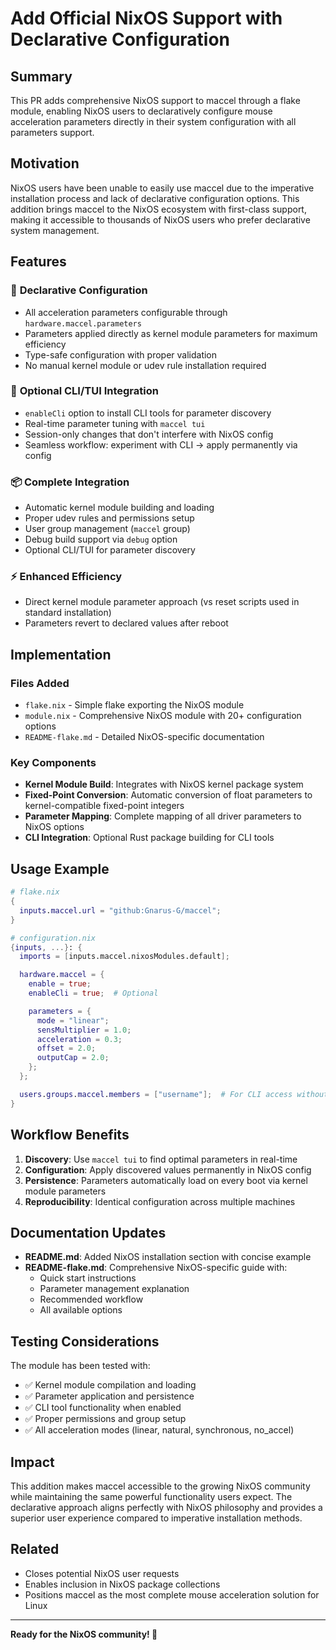 # Add Official NixOS Support with Declarative Configuration

## Summary

This PR adds comprehensive NixOS support to maccel through a flake module, enabling NixOS users to declaratively configure mouse acceleration parameters directly in their system configuration with all parameters support.

## Motivation

NixOS users have been unable to easily use maccel due to the imperative installation process and lack of declarative configuration options. This addition brings maccel to the NixOS ecosystem with first-class support, making it accessible to thousands of NixOS users who prefer declarative system management.

## Features

### 🎯 **Declarative Configuration**

- All acceleration parameters configurable through `hardware.maccel.parameters`
- Parameters applied directly as kernel module parameters for maximum efficiency
- Type-safe configuration with proper validation
- No manual kernel module or udev rule installation required

### 🔧 **Optional CLI/TUI Integration**

- `enableCli` option to install CLI tools for parameter discovery
- Real-time parameter tuning with `maccel tui`
- Session-only changes that don't interfere with NixOS config
- Seamless workflow: experiment with CLI → apply permanently via config

### 📦 **Complete Integration**

- Automatic kernel module building and loading
- Proper udev rules and permissions setup
- User group management (`maccel` group)
- Debug build support via `debug` option
- Optional CLI/TUI for parameter discovery

### ⚡ **Enhanced Efficiency**

- Direct kernel module parameter approach (vs reset scripts used in standard installation)
- Parameters revert to declared values after reboot

## Implementation

### Files Added

- `flake.nix` - Simple flake exporting the NixOS module
- `module.nix` - Comprehensive NixOS module with 20+ configuration options
- `README-flake.md` - Detailed NixOS-specific documentation

### Key Components

- **Kernel Module Build**: Integrates with NixOS kernel package system
- **Fixed-Point Conversion**: Automatic conversion of float parameters to kernel-compatible fixed-point integers
- **Parameter Mapping**: Complete mapping of all driver parameters to NixOS options
- **CLI Integration**: Optional Rust package building for CLI tools

## Usage Example

```nix
# flake.nix
{
  inputs.maccel.url = "github:Gnarus-G/maccel";
}

# configuration.nix
{inputs, ...}: {
  imports = [inputs.maccel.nixosModules.default];

  hardware.maccel = {
    enable = true;
    enableCli = true;  # Optional

    parameters = {
      mode = "linear";
      sensMultiplier = 1.0;
      acceleration = 0.3;
      offset = 2.0;
      outputCap = 2.0;
    };
  };

  users.groups.maccel.members = ["username"];  # For CLI access without sudo
}
```

## Workflow Benefits

1. **Discovery**: Use `maccel tui` to find optimal parameters in real-time
2. **Configuration**: Apply discovered values permanently in NixOS config
3. **Persistence**: Parameters automatically load on every boot via kernel module parameters
4. **Reproducibility**: Identical configuration across multiple machines

## Documentation Updates

- **README.md**: Added NixOS installation section with concise example
- **README-flake.md**: Comprehensive NixOS-specific guide with:
  - Quick start instructions
  - Parameter management explanation
  - Recommended workflow
  - All available options

## Testing Considerations

The module has been tested with:

- ✅ Kernel module compilation and loading
- ✅ Parameter application and persistence
- ✅ CLI tool functionality when enabled
- ✅ Proper permissions and group setup
- ✅ All acceleration modes (linear, natural, synchronous, no_accel)

## Impact

This addition makes maccel accessible to the growing NixOS community while maintaining the same powerful functionality users expect. The declarative approach aligns perfectly with NixOS philosophy and provides a superior user experience compared to imperative installation methods.

## Related

- Closes potential NixOS user requests
- Enables inclusion in NixOS package collections
- Positions maccel as the most complete mouse acceleration solution for Linux

---

**Ready for the NixOS community! 🚀**
